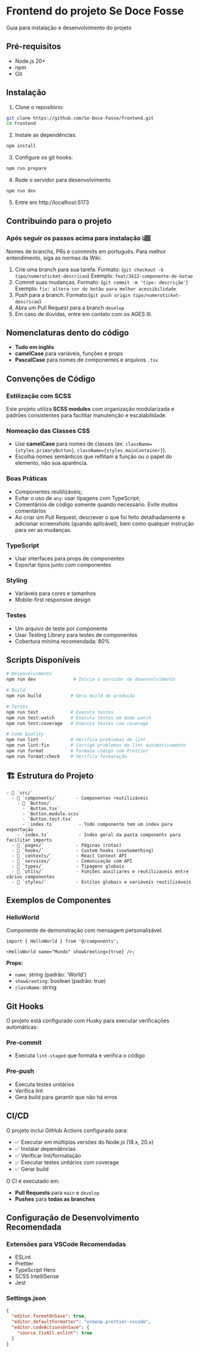 # Frontend do projeto Se Doce Fosse

Guia para instalação e desenvolvimento do projeto


## Pré-requisitos

- Node.js 20+
- npm
- Git

## Instalação

1. Clone o repositório:

```bash
git clone https://github.com/Se-Doce-Fosse/frontend.git
cd frontend
```

2. Instale as dependências:

```bash
npm install
```

3. Configure os git hooks:

```bash
npm run prepare
```
4. Rode o servidor para desenvolvimento
```bash
npm run dev
```
5. Entre em http://localhost:5173

## Contribuindo para o projeto
### Após seguir os passos acima para instalação 👆🏽

Nomes de branchs, PRs e commmits em português. Para melhor entendimento, siga as normas da Wiki.
 
1. Crie uma branch para sua tarefa. Formato: (`git checkout -b tipo/numeroticket-descricao`) Exemplo: `feat/3422-componente-de-botao`
2. Commit suas mudanças. Formato: (`git commit -m 'tipo: descrição'`) Exemplo: `fix: altera cor do botão para melhor acessibilidade`
3. Push para a branch. Formato:(`git push origin tipo/numeroticket-descricao`)
4. Abra um Pull Request para a branch `develop`
5. Em caso de dúvidas, entre em contato com os AGES III.

##  Nomenclaturas dento do código
- **Tudo em inglês**
- **camelCase** para variáveis, funções e props
- **PascalCase** para nomes de componentes e arquivos `.tsx`

## Convenções de Código

### Estilização com SCSS

Este projeto utiliza **SCSS modules** com organização modularizada e padrões consistentes para facilitar manutenção e escalabilidade.

### Nomeação das Classes CSS

- Use **camelCase** para nomes de classes (ex: `className={styles.primaryButton}`, `className={styles.mainContainer}`).
- Escolha nomes semânticos que reflitam a função ou o papel do elemento, não sua aparência.

### Boas Práticas

- Componentes  reutilizáveis;
- Evitar o uso de `any`: usar tipagens com TypeScript;
- Comentários de código somente quando necessário. Evite muitos comentários
- Ao criar um Pull Request, descrever o que foi feito detalhadamente e adicionar screenshots (quando aplicável), bem como qualquer instrução para ver as mudanças.

### TypeScript

- Usar interfaces para props de componentes
- Exportar tipos junto com componentes

### Styling

- Variáveis para cores e tamanhos
- Mobile-first responsive design


### Testes

- Um arquivo de teste por componente
- Usar Testing Library para testes de componentes
- Cobertura mínima recomendada: 80%

## Scripts Disponíveis

```bash
# Desenvolvimento
npm run dev              # Inicia o servidor de desenvolvimento

# Build
npm run build           # Gera build de produção

# Testes
npm run test            # Executa testes
npm run test:watch      # Executa testes em modo watch
npm run test:coverage   # Executa testes com coverage

# Code Quality
npm run lint            # Verifica problemas de lint
npm run lint:fix        # Corrige problemas de lint automaticamente
npm run format          # Formata código com Prettier
npm run format:check    # Verifica formatação
```

## 🏗️ Estrutura do Projeto


```
- 📁 `src/`
  - 📁 `components/`       - Componentes reutilizáveis
    - 📁 `Button/`
      - `Button.tsx`
      - `Button.module.scss`
      - `Button.test.tsx`
      - `index.ts`         - Todo componente tem um index para exportação
    - `index.ts`           - Index geral da pasta components para facilitar imports 
  - 📁 `pages/`            - Páginas (rotas)
  - 📁 `hooks/`            - Custom hooks (useSomething)
  - 📁 `contexts/`         - React Context API
  - 📁 `services/`         - Comunicação com API
  - 📁 `types/`            - Tipagens globais
  - 📁 `utils/`            - Funções auxiliares e reutilizaveis entre vários componentes
  - 📁 `styles/`           - Estilos globais e variáveis reutilizáveis
```

## Exemplos de Componentes

### HelloWorld

Componente de demonstração com mensagem personalizável.

```tsx
import { HelloWorld } from '@/components';

<HelloWorld name="Mundo" showGreeting={true} />;
```

**Props:**

- `name`: string (padrão: 'World')
- `showGreeting`: boolean (padrão: true)
- `className`: string

## Git Hooks

O projeto está configurado com Husky para executar verificações automáticas:

### Pre-commit

- Executa `lint-staged` que formata e verifica o código

### Pre-push

- Executa testes unitários
- Verifica lint
- Gera build para garantir que não há erros

## CI/CD

O projeto inclui GitHub Actions configurado para:

- ✅ Executar em múltiplas versões do Node.js (18.x, 20.x)
- ✅ Instalar dependências
- ✅ Verificar lint/formatação
- ✅ Executar testes unitários com coverage
- ✅ Gerar build

O CI é executado em:

- **Pull Requests** para `main` e `develop`
- **Pushes** para **todas as branches**

## Configuração de Desenvolvimento Recomendada

### Extensões para VSCode Recomendadas

- ESLint
- Prettier
- TypeScript Hero
- SCSS IntelliSense
- Jest

### Settings.json

```json
{
  "editor.formatOnSave": true,
  "editor.defaultFormatter": "esbenp.prettier-vscode",
  "editor.codeActionsOnSave": {
    "source.fixAll.eslint": true
  }
}
```
